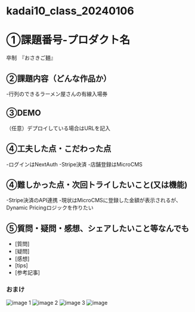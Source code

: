 # kadai10_class_20240106

# ①課題番号-プロダクト名
卒制　『おさきご麺』

## ②課題内容（どんな作品か）
-行列のできるラーメン屋さんの有線入場券




## ③DEMO
（任意）デプロイしている場合はURLを記入

## ④工夫した点・こだわった点
-ログインはNextAuth
-Stripe決済
-店舗登録はMicroCMS

## ④難しかった点・次回トライしたいこと(又は機能)
-Stripe決済のAPI連携
-現状はMicroCMSに登録した金額が表示されるが、Dynamic Pricingロジックを作りたい

## ⑤質問・疑問・感想、シェアしたいこと等なんでも
- [質問]
- [疑問]
- [感想]
- [tips]
- [参考記事]


### おまけ

![image 1](https://github.com/sd08051sd08051/kadai10_class_20240106/assets/140617536/b2cc1c76-9ab5-4f3f-9b3d-775cf6681ba0)
![image 2](https://github.com/sd08051sd08051/kadai10_class_20240106/assets/140617536/86ba186e-7c29-4596-8bee-fcca2c0ebe09)
![image 3](https://github.com/sd08051sd08051/kadai10_class_20240106/assets/140617536/16dfc75c-80ac-44c7-b823-5264c692bacb)
![image](https://github.com/sd08051sd08051/kadai10_class_20240106/assets/140617536/2a813c5e-3ae8-41c9-be60-423b3217c601)





